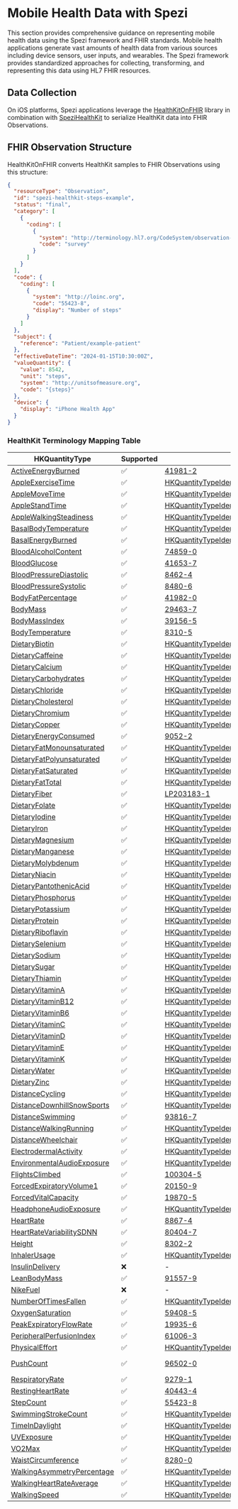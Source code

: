 <!--
                  
#
# This source file is part of the Stanford Spezi open source project
#
# SPDX-FileCopyrightText: 2025 Stanford University and the project authors (see CONTRIBUTORS.md)
#
# SPDX-License-Identifier: MIT
# 
             
-->

# Mobile Health Data with Spezi

This section provides comprehensive guidance on representing mobile health data using the Spezi framework and FHIR standards. Mobile health applications generate vast amounts of health data from various sources including device sensors, user inputs, and wearables. The Spezi framework provides standardized approaches for collecting, transforming, and representing this data using HL7 FHIR resources.

## Data Collection

On iOS platforms, Spezi applications leverage the [HealthKitOnFHIR](https://github.com/StanfordBDHG/HealthKitOnFHIR) library in combination with [SpeziHealthKit](https://github.com/StanfordSpezi/SpeziHealthKit) to serialize HealthKit data into FHIR Observations.

## FHIR Observation Structure

HealthKitOnFHIR converts HealthKit samples to FHIR Observations using this structure:

```json
{
  "resourceType": "Observation",
  "id": "spezi-healthkit-steps-example",
  "status": "final",
  "category": [
    {
      "coding": [
        {
          "system": "http://terminology.hl7.org/CodeSystem/observation-category",
          "code": "survey"
        }
      ]
    }
  ],
  "code": {
    "coding": [
      {
        "system": "http://loinc.org",
        "code": "55423-8",
        "display": "Number of steps"
      }
    ]
  },
  "subject": {
    "reference": "Patient/example-patient"
  },
  "effectiveDateTime": "2024-01-15T10:30:00Z",
  "valueQuantity": {
    "value": 8542,
    "unit": "steps",
    "system": "http://unitsofmeasure.org",
    "code": "{steps}"
  },
  "device": {
    "display": "iPhone Health App"
  }
}
```

### HealthKit Terminology Mapping Table

|HKQuantityType|Supported|Code|Unit|
|----|----|----|----|
|[ActiveEnergyBurned](https://developer.apple.com/documentation/healthkit/HKQuantityTypeIdentifierActiveEnergyBurned)|✅|[41981-2](http://loinc.org/41981-2)|[kcal](http://unitsofmeasure.org)|
|[AppleExerciseTime](https://developer.apple.com/documentation/healthkit/HKQuantityTypeIdentifierAppleExerciseTime)|✅|[HKQuantityTypeIdentifierAppleExerciseTime](http://developer.apple.com/documentation/healthkit)|[min](http://unitsofmeasure.org)|
|[AppleMoveTime](https://developer.apple.com/documentation/healthkit/HKQuantityTypeIdentifierAppleMoveTime)|✅|[HKQuantityTypeIdentifierAppleMoveTime](http://developer.apple.com/documentation/healthkit)|[min](http://unitsofmeasure.org)|
|[AppleStandTime](https://developer.apple.com/documentation/healthkit/HKQuantityTypeIdentifierAppleStandTime)|✅|[HKQuantityTypeIdentifierAppleStandTime](http://developer.apple.com/documentation/healthkit)|[min](http://unitsofmeasure.org)|
|[AppleWalkingSteadiness](https://developer.apple.com/documentation/healthkit/HKQuantityTypeIdentifierAppleWalkingSteadiness)|✅|[HKQuantityTypeIdentifierAppleWalkingSteadiness](http://developer.apple.com/documentation/healthkit)|[%](http://unitsofmeasure.org)|
|[BasalBodyTemperature](https://developer.apple.com/documentation/healthkit/HKQuantityTypeIdentifierBasalBodyTemperature)|✅|[HKQuantityTypeIdentifierBasalBodyTemperature](http://developer.apple.com/documentation/healthkit)|[C](http://unitsofmeasure.org)|
|[BasalEnergyBurned](https://developer.apple.com/documentation/healthkit/HKQuantityTypeIdentifierBasalEnergyBurned)|✅|[HKQuantityTypeIdentifierBasalEnergyBurned](http://developer.apple.com/documentation/healthkit)|[kcal](http://unitsofmeasure.org)|
|[BloodAlcoholContent](https://developer.apple.com/documentation/healthkit/HKQuantityTypeIdentifierBloodAlcoholContent)|✅|[74859-0](http://loinc.org/74859-0)|[%](http://unitsofmeasure.org)|
|[BloodGlucose](https://developer.apple.com/documentation/healthkit/HKQuantityTypeIdentifierBloodGlucose)|✅|[41653-7](http://loinc.org/41653-7)|[mg/dL](http://unitsofmeasure.org)|
|[BloodPressureDiastolic](https://developer.apple.com/documentation/healthkit/HKQuantityTypeIdentifierBloodPressureDiastolic)|✅|[8462-4](http://loinc.org/8462-4)|[mmHg](http://unitsofmeasure.org)|
|[BloodPressureSystolic](https://developer.apple.com/documentation/healthkit/HKQuantityTypeIdentifierBloodPressureSystolic)|✅|[8480-6](http://loinc.org/8480-6)|[mmHg](http://unitsofmeasure.org)|
|[BodyFatPercentage](https://developer.apple.com/documentation/healthkit/HKQuantityTypeIdentifierBodyFatPercentage)|✅|[41982-0](http://loinc.org/41982-0)|[%](http://unitsofmeasure.org)|
|[BodyMass](https://developer.apple.com/documentation/healthkit/HKQuantityTypeIdentifierBodyMass)|✅|[29463-7](http://loinc.org/29463-7)|[[lb_av]](http://unitsofmeasure.org)|
|[BodyMassIndex](https://developer.apple.com/documentation/healthkit/HKQuantityTypeIdentifierBodyMassIndex)|✅|[39156-5](http://loinc.org/39156-5)|[kg/m^2](http://unitsofmeasure.org)|
|[BodyTemperature](https://developer.apple.com/documentation/healthkit/HKQuantityTypeIdentifierBodyTemperature)|✅|[8310-5](http://loinc.org/8310-5)|[C](http://unitsofmeasure.org)|
|[DietaryBiotin](https://developer.apple.com/documentation/healthkit/HKQuantityTypeIdentifierDietaryBiotin)|✅|[HKQuantityTypeIdentifierDietaryBiotin](http://developer.apple.com/documentation/healthkit)|[ug](http://unitsofmeasure.org)|
|[DietaryCaffeine](https://developer.apple.com/documentation/healthkit/HKQuantityTypeIdentifierDietaryCaffeine)|✅|[HKQuantityTypeIdentifierDietaryCaffeine](http://developer.apple.com/documentation/healthkit)|[mg](http://unitsofmeasure.org)|
|[DietaryCalcium](https://developer.apple.com/documentation/healthkit/HKQuantityTypeIdentifierDietaryCalcium)|✅|[HKQuantityTypeIdentifierDietaryCalcium](http://developer.apple.com/documentation/healthkit)|[mg](http://unitsofmeasure.org)|
|[DietaryCarbohydrates](https://developer.apple.com/documentation/healthkit/HKQuantityTypeIdentifierDietaryCarbohydrates)|✅|[HKQuantityTypeIdentifierDietaryCarbohydates](http://developer.apple.com/documentation/healthkit)|[g](http://unitsofmeasure.org)|
|[DietaryChloride](https://developer.apple.com/documentation/healthkit/HKQuantityTypeIdentifierDietaryChloride)|✅|[HKQuantityTypeIdentifierDietaryChloride](http://developer.apple.com/documentation/healthkit)|[mg](http://unitsofmeasure.org)|
|[DietaryCholesterol](https://developer.apple.com/documentation/healthkit/HKQuantityTypeIdentifierDietaryCholesterol)|✅|[HKQuantityTypeIdentifierDietaryCholesterol](http://developer.apple.com/documentation/healthkit)|[mg](http://unitsofmeasure.org)|
|[DietaryChromium](https://developer.apple.com/documentation/healthkit/HKQuantityTypeIdentifierDietaryChromium)|✅|[HKQuantityTypeIdentifierDietaryChromium](http://developer.apple.com/documentation/healthkit)|[ug](http://unitsofmeasure.org)|
|[DietaryCopper](https://developer.apple.com/documentation/healthkit/HKQuantityTypeIdentifierDietaryCopper)|✅|[HKQuantityTypeIdentifierDietaryCopper](http://developer.apple.com/documentation/healthkit)|[ug](http://unitsofmeasure.org)|
|[DietaryEnergyConsumed](https://developer.apple.com/documentation/healthkit/HKQuantityTypeIdentifierDietaryEnergyConsumed)|✅|[9052-2](http://loinc.org/9052-2)|[kcal](http://unitsofmeasure.org)|
|[DietaryFatMonounsaturated](https://developer.apple.com/documentation/healthkit/HKQuantityTypeIdentifierDietaryFatMonounsaturated)|✅|[HKQuantityTypeIdentifierDietaryFatMonounsaturated](http://developer.apple.com/documentation/healthkit)|[g](http://unitsofmeasure.org)|
|[DietaryFatPolyunsaturated](https://developer.apple.com/documentation/healthkit/HKQuantityTypeIdentifierDietaryFatPolyunsaturated)|✅|[HKQuantityTypeIdentifierDietaryFatPolyunsaturated](http://developer.apple.com/documentation/healthkit)|[g](http://unitsofmeasure.org)|
|[DietaryFatSaturated](https://developer.apple.com/documentation/healthkit/HKQuantityTypeIdentifierDietaryFatSaturated)|✅|[HKQuantityTypeIdentifierDietaryFatSaturated](http://developer.apple.com/documentation/healthkit)|[g](http://unitsofmeasure.org)|
|[DietaryFatTotal](https://developer.apple.com/documentation/healthkit/HKQuantityTypeIdentifierDietaryFatTotal)|✅|[HKQuantityTypeIdentifierDietaryFatTotal](http://developer.apple.com/documentation/healthkit)|[g](http://unitsofmeasure.org)|
|[DietaryFiber](https://developer.apple.com/documentation/healthkit/HKQuantityTypeIdentifierDietaryFiber)|✅|[LP203183-1](http://loinc.org/LP203183-1)|[g](http://unitsofmeasure.org)|
|[DietaryFolate](https://developer.apple.com/documentation/healthkit/HKQuantityTypeIdentifierDietaryFolate)|✅|[HKQuantityTypeIdentifierDietaryFolate](http://developer.apple.com/documentation/healthkit)|[ug](http://unitsofmeasure.org)|
|[DietaryIodine](https://developer.apple.com/documentation/healthkit/HKQuantityTypeIdentifierDietaryIodine)|✅|[HKQuantityTypeIdentifierDietaryIodine](http://developer.apple.com/documentation/healthkit)|[ug](http://unitsofmeasure.org)|
|[DietaryIron](https://developer.apple.com/documentation/healthkit/HKQuantityTypeIdentifierDietaryIron)|✅|[HKQuantityTypeIdentifierDietaryIron](http://developer.apple.com/documentation/healthkit)|[mg](http://unitsofmeasure.org)|
|[DietaryMagnesium](https://developer.apple.com/documentation/healthkit/HKQuantityTypeIdentifierDietaryMagnesium)|✅|[HKQuantityTypeIdentifierDietaryMagnesium](http://developer.apple.com/documentation/healthkit)|[mg](http://unitsofmeasure.org)|
|[DietaryManganese](https://developer.apple.com/documentation/healthkit/HKQuantityTypeIdentifierDietaryManganese)|✅|[HKQuantityTypeIdentifierDietaryManganese](http://developer.apple.com/documentation/healthkit)|[mg](http://unitsofmeasure.org)|
|[DietaryMolybdenum](https://developer.apple.com/documentation/healthkit/HKQuantityTypeIdentifierDietaryMolybdenum)|✅|[HKQuantityTypeIdentifierDietaryMolybdenum](http://developer.apple.com/documentation/healthkit)|[ug](http://unitsofmeasure.org)|
|[DietaryNiacin](https://developer.apple.com/documentation/healthkit/HKQuantityTypeIdentifierDietaryNiacin)|✅|[HKQuantityTypeIdentifierDietaryNiacin](http://developer.apple.com/documentation/healthkit)|[mg](http://unitsofmeasure.org)|
|[DietaryPantothenicAcid](https://developer.apple.com/documentation/healthkit/HKQuantityTypeIdentifierDietaryPantothenicAcid)|✅|[HKQuantityTypeIdentifierDietaryPantothenicAcid](http://developer.apple.com/documentation/healthkit)|[mg](http://unitsofmeasure.org)|
|[DietaryPhosphorus](https://developer.apple.com/documentation/healthkit/HKQuantityTypeIdentifierDietaryPhosphorus)|✅|[HKQuantityTypeIdentifierDietaryPhosphorus](http://developer.apple.com/documentation/healthkit)|[mg](http://unitsofmeasure.org)|
|[DietaryPotassium](https://developer.apple.com/documentation/healthkit/HKQuantityTypeIdentifierDietaryPotassium)|✅|[HKQuantityTypeIdentifierDietaryPotassium](http://developer.apple.com/documentation/healthkit)|[mg](http://unitsofmeasure.org)|
|[DietaryProtein](https://developer.apple.com/documentation/healthkit/HKQuantityTypeIdentifierDietaryProtein)|✅|[HKQuantityTypeIdentifierDietaryProtein](http://developer.apple.com/documentation/healthkit)|[g](http://unitsofmeasure.org)|
|[DietaryRiboflavin](https://developer.apple.com/documentation/healthkit/HKQuantityTypeIdentifierDietaryRiboflavin)|✅|[HKQuantityTypeIdentifierDietaryRiboflavin](http://developer.apple.com/documentation/healthkit)|[mg](http://unitsofmeasure.org)|
|[DietarySelenium](https://developer.apple.com/documentation/healthkit/HKQuantityTypeIdentifierDietarySelenium)|✅|[HKQuantityTypeIdentifierDietarySelenium](http://developer.apple.com/documentation/healthkit)|[ug](http://unitsofmeasure.org)|
|[DietarySodium](https://developer.apple.com/documentation/healthkit/HKQuantityTypeIdentifierDietarySodium)|✅|[HKQuantityTypeIdentifierDietarySodium](http://developer.apple.com/documentation/healthkit)|[mg](http://unitsofmeasure.org)|
|[DietarySugar](https://developer.apple.com/documentation/healthkit/HKQuantityTypeIdentifierDietarySugar)|✅|[HKQuantityTypeIdentifierDietarySugar](http://developer.apple.com/documentation/healthkit)|[g](http://unitsofmeasure.org)|
|[DietaryThiamin](https://developer.apple.com/documentation/healthkit/HKQuantityTypeIdentifierDietaryThiamin)|✅|[HKQuantityTypeIdentifierDietaryThiamin](http://developer.apple.com/documentation/healthkit)|[mg](http://unitsofmeasure.org)|
|[DietaryVitaminA](https://developer.apple.com/documentation/healthkit/HKQuantityTypeIdentifierDietaryVitaminA)|✅|[HKQuantityTypeIdentifierDietaryVitaminA](http://developer.apple.com/documentation/healthkit)|[ug](http://unitsofmeasure.org)|
|[DietaryVitaminB12](https://developer.apple.com/documentation/healthkit/HKQuantityTypeIdentifierDietaryVitaminB12)|✅|[HKQuantityTypeIdentifierDietaryVitaminB12](http://developer.apple.com/documentation/healthkit)|[ug](http://unitsofmeasure.org)|
|[DietaryVitaminB6](https://developer.apple.com/documentation/healthkit/HKQuantityTypeIdentifierDietaryVitaminB6)|✅|[HKQuantityTypeIdentifierDietaryVitaminB6](http://developer.apple.com/documentation/healthkit)|[mg](http://unitsofmeasure.org)|
|[DietaryVitaminC](https://developer.apple.com/documentation/healthkit/HKQuantityTypeIdentifierDietaryVitaminC)|✅|[HKQuantityTypeIdentifierDietaryVitaminC](http://developer.apple.com/documentation/healthkit)|[mg](http://unitsofmeasure.org)|
|[DietaryVitaminD](https://developer.apple.com/documentation/healthkit/HKQuantityTypeIdentifierDietaryVitaminD)|✅|[HKQuantityTypeIdentifierDietaryVitaminD](http://developer.apple.com/documentation/healthkit)|[ug](http://unitsofmeasure.org)|
|[DietaryVitaminE](https://developer.apple.com/documentation/healthkit/HKQuantityTypeIdentifierDietaryVitaminE)|✅|[HKQuantityTypeIdentifierDietaryVitaminE](http://developer.apple.com/documentation/healthkit)|[mg](http://unitsofmeasure.org)|
|[DietaryVitaminK](https://developer.apple.com/documentation/healthkit/HKQuantityTypeIdentifierDietaryVitaminK)|✅|[HKQuantityTypeIdentifierDietaryVitaminK](http://developer.apple.com/documentation/healthkit)|[ug](http://unitsofmeasure.org)|
|[DietaryWater](https://developer.apple.com/documentation/healthkit/HKQuantityTypeIdentifierDietaryWater)|✅|[HKQuantityTypeIdentifierDietaryWater](http://developer.apple.com/documentation/healthkit)|[l](http://unitsofmeasure.org)|
|[DietaryZinc](https://developer.apple.com/documentation/healthkit/HKQuantityTypeIdentifierDietaryZinc)|✅|[HKQuantityTypeIdentifierDietaryZinc](http://developer.apple.com/documentation/healthkit)|[mg](http://unitsofmeasure.org)|
|[DistanceCycling](https://developer.apple.com/documentation/healthkit/HKQuantityTypeIdentifierDistanceCycling)|✅|[HKQuantityTypeIdentifierDistanceCycling](http://developer.apple.com/documentation/healthkit)|[m](http://unitsofmeasure.org)|
|[DistanceDownhillSnowSports](https://developer.apple.com/documentation/healthkit/HKQuantityTypeIdentifierDistanceDownhillSnowSports)|✅|[HKQuantityTypeIdentifierDistanceDownhillSnowSports](http://developer.apple.com/documentation/healthkit)|[m](http://unitsofmeasure.org)|
|[DistanceSwimming](https://developer.apple.com/documentation/healthkit/HKQuantityTypeIdentifierDistanceSwimming)|✅|[93816-7](http://loinc.org/93816-7)|[m](http://unitsofmeasure.org)|
|[DistanceWalkingRunning](https://developer.apple.com/documentation/healthkit/HKQuantityTypeIdentifierDistanceWalkingRunning)|✅|[HKQuantityTypeIdentifierDistanceWalkingRunning](http://developer.apple.com/documentation/healthkit)|[m](http://unitsofmeasure.org)|
|[DistanceWheelchair](https://developer.apple.com/documentation/healthkit/HKQuantityTypeIdentifierDistanceWheelchair)|✅|[HKQuantityTypeIdentifierDistanceWheelchair](http://developer.apple.com/documentation/healthkit)|[m](http://unitsofmeasure.org)|
|[ElectrodermalActivity](https://developer.apple.com/documentation/healthkit/HKQuantityTypeIdentifierElectrodermalActivity)|✅|[HKQuantityTypeIdentifierElectrodermalActivity](http://developer.apple.com/documentation/healthkit)|[siemens](http://unitsofmeasure.org)|
|[EnvironmentalAudioExposure](https://developer.apple.com/documentation/healthkit/HKQuantityTypeIdentifierEnvironmentalAudioExposure)|✅|[HKQuantityTypeIdentifierEnvironmentalAudioExposure](http://developer.apple.com/documentation/healthkit)|[dB(SPL)](http://unitsofmeasure.org)|
|[FlightsClimbed](https://developer.apple.com/documentation/healthkit/HKQuantityTypeIdentifierFlightsClimbed)|✅|[100304-5](http://loinc.org/100304-5)|flights|
|[ForcedExpiratoryVolume1](https://developer.apple.com/documentation/healthkit/HKQuantityTypeIdentifierForcedExpiratoryVolume1)|✅|[20150-9](http://loinc.org/20150-9)|[L](http://unitsofmeasure.org)|
|[ForcedVitalCapacity](https://developer.apple.com/documentation/healthkit/HKQuantityTypeIdentifierForcedVitalCapacity)|✅|[19870-5](http://loinc.org/19870-5)|[L](http://unitsofmeasure.org)|
|[HeadphoneAudioExposure](https://developer.apple.com/documentation/healthkit/HKQuantityTypeIdentifierHeadphoneAudioExposure)|✅|[HKQuantityTypeIdentifierHeadphoneAudioExposure](http://developer.apple.com/documentation/healthkit)|[dB(SPL)](http://unitsofmeasure.org)|
|[HeartRate](https://developer.apple.com/documentation/healthkit/HKQuantityTypeIdentifierHeartRate)|✅|[8867-4](http://loinc.org/8867-4)|[/min](http://unitsofmeasure.org)|
|[HeartRateVariabilitySDNN](https://developer.apple.com/documentation/healthkit/HKQuantityTypeIdentifierHeartRateVariabilitySDNN)|✅|[80404-7](http://loinc.org/80404-7)|[ms](http://unitsofmeasure.org)|
|[Height](https://developer.apple.com/documentation/healthkit/HKQuantityTypeIdentifierHeight)|✅|[8302-2](http://loinc.org/8302-2)|[in](http://unitsofmeasure.org)|
|[InhalerUsage](https://developer.apple.com/documentation/healthkit/HKQuantityTypeIdentifierInhalerUsage)|✅|[HKQuantityTypeIdentifierInhalerUsage](http://developer.apple.com/documentation/healthkit)|count|
|[InsulinDelivery](https://developer.apple.com/documentation/healthkit/HKQuantityTypeIdentifierInsulinDelivery)|❌|-|-|
|[LeanBodyMass](https://developer.apple.com/documentation/healthkit/HKQuantityTypeIdentifierLeanBodyMass)|✅|[91557-9](http://loinc.org/91557-9)|[lbs](http://unitsofmeasure.org)|
|[NikeFuel](https://developer.apple.com/documentation/healthkit/HKQuantityTypeIdentifierNikeFuel)|❌|-|-|
|[NumberOfTimesFallen](https://developer.apple.com/documentation/healthkit/HKQuantityTypeIdentifierNumberOfTimesFallen)|✅|[HKQuantityTypeIdentifierNumberOfTimesFallen](http://developer.apple.com/documentation/healthkit)|falls|
|[OxygenSaturation](https://developer.apple.com/documentation/healthkit/HKQuantityTypeIdentifierOxygenSaturation)|✅|[59408-5](http://loinc.org/59408-5)|[%](http://unitsofmeasure.org)|
|[PeakExpiratoryFlowRate](https://developer.apple.com/documentation/healthkit/HKQuantityTypeIdentifierPeakExpiratoryFlowRate)|✅|[19935-6](http://loinc.org/19935-6)|[L/min](http://unitsofmeasure.org)|
|[PeripheralPerfusionIndex](https://developer.apple.com/documentation/healthkit/HKQuantityTypeIdentifierPeripheralPerfusionIndex)|✅|[61006-3](http://loinc.org/61006-3)|[%](http://unitsofmeasure.org)|
|[PhysicalEffort](https://developer.apple.com/documentation/healthkit/HKQuantityTypeIdentifierPhysicalEffort)|✅|[HKQuantityTypeIdentifierPhysicalEffort](http://developer.apple.com/documentation/healthkit)|[kcal/hr/kg](http://unitsofmeasure.org)|
|[PushCount](https://developer.apple.com/documentation/healthkit/HKQuantityTypeIdentifierPushCount)|✅|[96502-0](http://loinc.org/96502-0)|wheelchair pushes|
|[RespiratoryRate](https://developer.apple.com/documentation/healthkit/HKQuantityTypeIdentifierRespiratoryRate)|✅|[9279-1](http://loinc.org/9279-1)|[breaths/minute](http://unitsofmeasure.org)|
|[RestingHeartRate](https://developer.apple.com/documentation/healthkit/HKQuantityTypeIdentifierRestingHeartRate)|✅|[40443-4](http://loinc.org/40443-4)|[beats/minute](http://unitsofmeasure.org)|
|[StepCount](https://developer.apple.com/documentation/healthkit/HKQuantityTypeIdentifierStepCount)|✅|[55423-8](http://loinc.org/55423-8)|{steps}|
|[SwimmingStrokeCount](https://developer.apple.com/documentation/healthkit/HKQuantityTypeIdentifierSwimmingStrokeCount)|✅|[HKQuantityTypeIdentifierSwimmingStrokeCount](http://developer.apple.com/documentation/healthkit)|strokes|
|[TimeInDaylight](https://developer.apple.com/documentation/healthkit/HKQuantityTypeIdentifierTimeInDaylight)|✅|[HKQuantityTypeIdentifierTimeInDaylight](http://developer.apple.com/documentation/healthkit)|[min](http://unitsofmeasure.org)|
|[UVExposure](https://developer.apple.com/documentation/healthkit/HKQuantityTypeIdentifierUVExposure)|✅|[HKQuantityTypeIdentifierUVExposure](http://developer.apple.com/documentation/healthkit)|count|
|[VO2Max](https://developer.apple.com/documentation/healthkit/HKQuantityTypeIdentifierVO2Max)|✅|[HKQuantityTypeIdentifierVO2Max](http://developer.apple.com/documentation/healthkit)|[mL/kg/min](http://unitsofmeasure.org)|
|[WaistCircumference](https://developer.apple.com/documentation/healthkit/HKQuantityTypeIdentifierWaistCircumference)|✅|[8280-0](http://loinc.org/8280-0)|[in](http://unitsofmeasure.org)|
|[WalkingAsymmetryPercentage](https://developer.apple.com/documentation/healthkit/HKQuantityTypeIdentifierWalkingAsymmetryPercentage)|✅|[HKQuantityTypeIdentifierWalkingAsymmetryPercentage](http://developer.apple.com/documentation/healthkit)|[%](http://unitsofmeasure.org)|
|[WalkingHeartRateAverage](https://developer.apple.com/documentation/healthkit/HKQuantityTypeIdentifierWalkingHeartRateAverage)|✅|[HKQuantityTypeIdentifierWalkingHeartRateAverage](http://developer.apple.com/documentation/healthkit)|[beats/minute](http://unitsofmeasure.org)|
|[WalkingSpeed](https://developer.apple.com/documentation/healthkit/HKQuantityTypeIdentifierWalkingSpeed)|✅|[HKQuantityTypeIdentifierWalkingSpeed](http://developer.apple.com/documentation/healthkit)|[m/s](http://unitsofmeasure.org)|